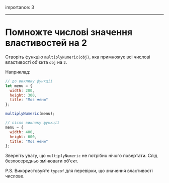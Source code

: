 importance: 3

---

# Помножте числові значення властивостей на 2

Створіть функцію `multiplyNumeric(obj)`, яка примножує всі числові властивості об'єкта `obj` на `2`.

Наприклад:

```js
// до виклику функції
let menu = {
  width: 200,
  height: 300,
  title: "Моє меню"
};

multiplyNumeric(menu);

// після виклику функції
menu = {
  width: 400,
  height: 600,
  title: "Моє меню"
};
```

Зверніть увагу, що `multiplyNumeric` не потрібно нічого повертати. Слід безпосередньо змінювати об'єкт.

P.S. Використовуйте `typeof` для перевірки, що значення властивості числове.


